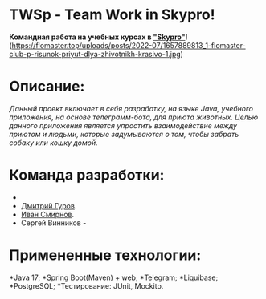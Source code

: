# TWSp - Team Work in Skypro!
**Командная работа на учебных курсах в ["Skypro"](https://my.sky.pro)!**
(https://flomaster.top/uploads/posts/2022-07/1657889813_1-flomaster-club-p-risunok-priyut-dlya-zhivotnikh-krasivo-1.jpg)
# Описание:
_Данный проект включает в себя разработку, на языке Java, учебного приложения, на основе телеграмм-бота, для приюта животных. Целью данного приложения является упростить взаимодействие между приютом и людьми, которые задумываются о том, чтобы забрать собаку или кошку домой._
# Команда разработки:
*
* [Дмитрий Гуров](https://github.com/gdsStern).
* [Иван Смирнов](https://github.com/IKS-cod).
* Сергей Винников -
# Примененные технологии:
*Java 17;
*Spring Boot(Maven) + web;
*Telegram;
*Liquibase;
*PostgreSQL;
*Тестирование: JUnit, Mockito.
